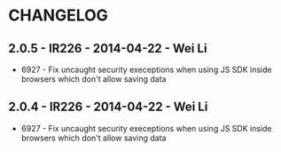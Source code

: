 # CHANGELOG

## 2.0.5 - IR226 - 2014-04-22 - Wei Li

* 6927 - Fix uncaught security execeptions when using JS SDK inside browsers which don't allow saving data

## 2.0.4 - IR226 - 2014-04-22 - Wei Li

* 6927 - Fix uncaught security execeptions when using JS SDK inside browsers which don't allow saving data